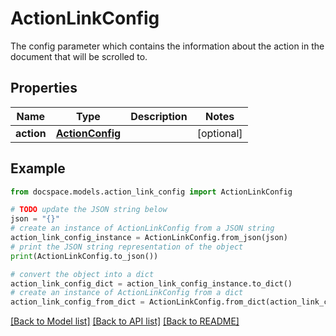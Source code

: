 # ActionLinkConfig

The config parameter which contains the information about the action in the document that will be scrolled to.

## Properties

Name | Type | Description | Notes
------------ | ------------- | ------------- | -------------
**action** | [**ActionConfig**](ActionConfig.md) |  | [optional] 

## Example

```python
from docspace.models.action_link_config import ActionLinkConfig

# TODO update the JSON string below
json = "{}"
# create an instance of ActionLinkConfig from a JSON string
action_link_config_instance = ActionLinkConfig.from_json(json)
# print the JSON string representation of the object
print(ActionLinkConfig.to_json())

# convert the object into a dict
action_link_config_dict = action_link_config_instance.to_dict()
# create an instance of ActionLinkConfig from a dict
action_link_config_from_dict = ActionLinkConfig.from_dict(action_link_config_dict)
```
[[Back to Model list]](../README.md#documentation-for-models) [[Back to API list]](../README.md#documentation-for-api-endpoints) [[Back to README]](../README.md)


